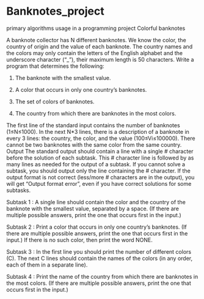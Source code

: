 # Banknotes_project
primary algorithms usage in a programming project
Colorful banknotes

A banknote collector has N different banknotes. We know the color, the country of origin and the value of each banknote. The country names and the colors may only contain the letters of the English alphabet and the underscore character (“_”), their maximum length is 50 characters.
Write a program that determines the following:


1. The banknote with the smallest value.

2. A color that occurs in only one country’s banknotes.

3. The set of colors of banknotes.

4. The country from which there are banknotes in the most colors.

The first line of the standard input contains the number of banknotes (1≤N≤1000). In the next N*3 lines, there is a description of a banknote in every 3 lines: the country, the color, and the value (100≤Vi≤100000). There cannot be two banknotes with the same color from the same country.
Output
The standard output should contain a line with a single # character before the solution of each subtask. This # character line is followed by as many lines as needed for the output of a subtask. If you cannot solve a subtask, you should output only the line containing the # character. If the output format is not correct (less/more # characters are in the output), you will get “Output format error”, even if you have correct solutions for some subtasks.

Subtask 1 : A single line should contain the color and the country of the banknote with the smallest value, separated by a space. (If there are multiple possible answers, print the one that occurs first in the input.)

Subtask 2 : Print a color that occurs in only one country’s banknotes. (If there are multiple possible answers, print the one that occurs first in the input.) If there is no such color, then print the word NONE.

Subtask 3 : In the first line you should print the number of different colors (C). The next C lines should contain the names of the colors (in any order, each of them in a separate line).

Subtask 4 : Print the name of the country from which there are banknotes in the most colors. (If there are multiple possible answers, print the one that occurs first in the input.)
